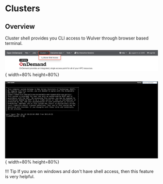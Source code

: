 # Clusters
## Overview

Cluster shell provides you CLI access to Wulver through browser based terminal. 


![wulver-shell-access-1.png](../assets/ondemand/cluster_shell/wulver-shell-access-1.png){ width=80% height=80%}


![wulver-shell-access-2.png](../assets/ondemand/cluster_shell/wulver-shell-access-2.png){ width=80% height=80%}



!!! Tip
    If you are on windows and don't have shell access, then this feature is very helpful.
